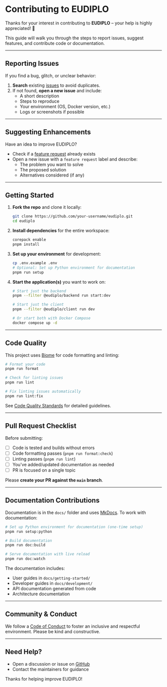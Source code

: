 # Contributing to EUDIPLO

Thanks for your interest in contributing to **EUDIPLO** – your help is highly appreciated! 🎉

This guide will walk you through the steps to report issues, suggest features, and contribute code or documentation.

---

## Reporting Issues

If you find a bug, glitch, or unclear behavior:

1. **Search** existing [issues](https://github.com/openwallet-foundation-labs/eudiplo/issues) to avoid duplicates.
2. If not found, **open a new issue** and include:
   - A short description
   - Steps to reproduce
   - Your environment (OS, Docker version, etc.)
   - Logs or screenshots if possible

---

## Suggesting Enhancements

Have an idea to improve EUDIPLO?

- Check if a [feature request](https://github.com/openwallet-foundation-labs/eudiplo/issues) already exists
- Open a new issue with a `feature request` label and describe:
  - The problem you want to solve
  - The proposed solution
  - Alternatives considered (if any)

---

## Getting Started

1. **Fork the repo** and clone it locally:

   ```bash
   git clone https://github.com/your-username/eudiplo.git
   cd eudiplo
   ```

2. **Install dependencies** for the entire workspace:

   ```bash
   corepack enable
   pnpm install
   ```

3. **Set up your environment** for development:

   ```bash
   cp .env.example .env
   # Optional: Set up Python environment for documentation
   pnpm run setup
   ```

4. **Start the application(s)** you want to work on:

   ```bash
   # Start just the backend
   pnpm --filter @eudiplo/backend run start:dev
   
   # Start just the client
   pnpm --filter @eudiplo/client run dev
   
   # Or start both with Docker Compose
   docker compose up -d
   ```

---

## Code Quality

This project uses [Biome](https://biomejs.dev/) for code formatting and linting:

```bash
# Format your code
pnpm run format

# Check for linting issues
pnpm run lint

# Fix linting issues automatically
pnpm run lint:fix
```

See [Code Quality Standards](docs/development/code-quality.md) for detailed guidelines.

---

## Pull Request Checklist

Before submitting:

- [ ] Code is tested and builds without errors
- [ ] Code formatting passes (`pnpm run format:check`)
- [ ] Linting passes (`pnpm run lint`)
- [ ] You've added/updated documentation as needed
- [ ] PR is focused on a single topic

Please **create your PR against the `main` branch**.

---

## Documentation Contributions

Documentation is in the `docs/` folder and uses [MkDocs](https://www.mkdocs.org/). To work with documentation:

```bash
# Set up Python environment for documentation (one-time setup)
pnpm run setup:python

# Build documentation
pnpm run doc:build

# Serve documentation with live reload
pnpm run doc:watch
```

The documentation includes:
- User guides in `docs/getting-started/`
- Developer guides in `docs/development/`
- API documentation generated from code
- Architecture documentation

---

## Community & Conduct

We follow a [Code of Conduct](CODE_OF_CONDUCT.md) to foster an inclusive and respectful environment. Please be kind and constructive.

---

## Need Help?

- Open a discussion or issue on [GitHub](https://github.com/openwallet-foundation-labs/eudiplo/issues)
- Contact the maintainers for guidance

Thanks for helping improve EUDIPLO!

